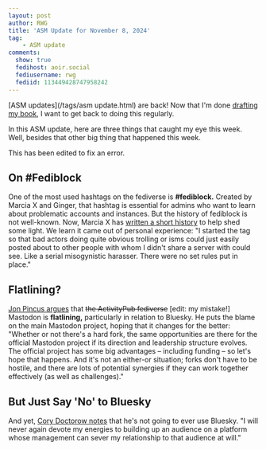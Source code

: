 ```yaml
---
layout: post
author: RWG
title: 'ASM Update for November 8, 2024'
tag:
    - ASM update
comments: 
  show: true
  fedihost: aoir.social
  fediusername: rwg
  fediid: 113449428747958242
---
```

[ASM updates](/tags/asm update.html) are back! Now that I'm done [drafting my book](/2024/02/11/Move-Slowy-Preview.html), I want to get back to doing this regularly.

In this ASM update, here are three things that caught my eye this week. Well, besides that other big thing that happened this week.

This has been edited to fix an error.
<!-- more -->
## On #Fediblock

One of the most used hashtags on the fediverse is **#fediblock.** Created by Marcia X and Ginger, that hashtag is essential for admins who want to learn about problematic accounts and instances. But the history of fediblock is not well-known. Now, Marcia X has [written a short history](https://subscriptions.boricua.style/fediblock-a-tiny-history-2/) to help shed some light. We learn it came out of personal experience: "I started the tag so that bad actors doing quite obvious trolling or isms could just easily posted about to other people with whom I didn't share a server with could see. Like a serial misogynistic harasser. There were no set rules put in place."

## Flatlining?

[Jon Pincus argues](https://privacy.thenexus.today/flatness/) that ~~the ActivityPub fediverse~~ [edit: my mistake!] Mastodon is **flatlining,** particularly in relation to Bluesky. He puts the blame on the main Mastodon project, hoping that it changes for the better: "Whether or not there's a hard fork, the same opportunities are there for the official Mastodon project if its direction and leadership structure evolves. The official project has some big advantages – including funding – so let's hope that happens. And it's not an either-or situation; forks don't have to be hostile, and there are lots of potential synergies if they can work together effectively (as well as challenges)."

## But Just Say 'No' to Bluesky

And yet, [Cory Doctorow notes](https://pluralistic.net/2024/11/02/ulysses-pact/) that he's not going to ever use Bluesky. "I will never again devote my energies to building up an audience on a platform whose management can sever my relationship to that audience at will."
